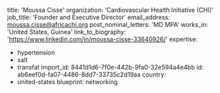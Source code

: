 title: 'Moussa Cisse'
organization: 'Cardiovascular Health Initiative (CHI)'
job_title: 'Founder and Executive Director'
email_address: moussa.cisse@africachi.org
post_nominal_letters: 'MD MPA'
works_in: 'United States, Guinea'
link_to_biography: 'https://www.linkedin.com/in/moussa-cisse-33640926/'
expertise:
  - hypertension
  - salt
  - transfat
import_id: 8441d1d6-7f0e-442b-9fa0-32e594a4e4bb
id: ab6eef0d-fa07-4486-8dd7-33735c2d19aa
country:
  - united-states
blueprint: networking
